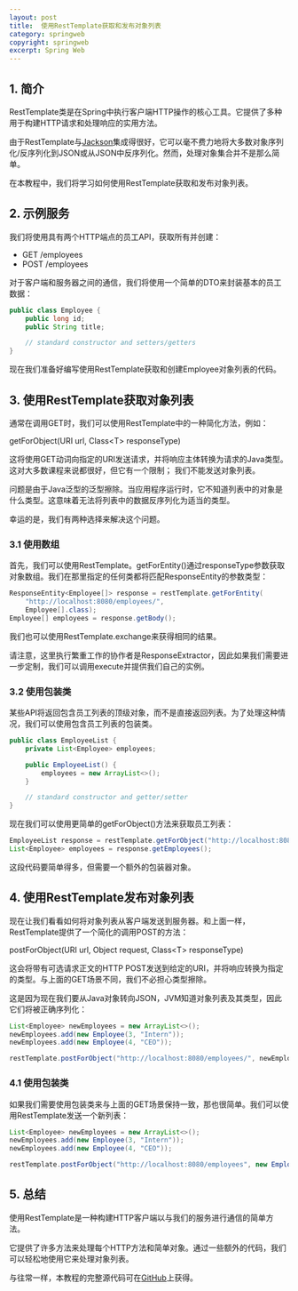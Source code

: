 ```yaml
---
layout: post
title:  使用RestTemplate获取和发布对象列表
category: springweb
copyright: springweb
excerpt: Spring Web
---
```


## 1. 简介

RestTemplate类是在Spring中执行客户端HTTP操作的核心工具。它提供了多种用于构建HTTP请求和处理响应的实用方法。

由于RestTemplate与[Jackson](https://github.com/FasterXML/jackson)集成得很好，它可以毫不费力地将大多数对象序列化/反序列化到JSON或从JSON中反序列化。然而，处理对象集合并不是那么简单。

在本教程中，我们将学习如何使用RestTemplate获取和发布对象列表。

## 2. 示例服务

我们将使用具有两个HTTP端点的员工API，获取所有并创建：

-   GET /employees
-   POST /employees

对于客户端和服务器之间的通信，我们将使用一个简单的DTO来封装基本的员工数据：

```java
public class Employee {
    public long id;
    public String title;

    // standard constructor and setters/getters
}
```

现在我们准备好编写使用RestTemplate获取和创建Employee对象列表的代码。

## 3. 使用RestTemplate获取对象列表

通常在调用GET时，我们可以使用RestTemplate中的一种简化方法，例如：

getForObject(URI url, Class<T\> responseType)

这将使用GET动词向指定的URI发送请求，并将响应主体转换为请求的Java类型。这对大多数课程来说都很好，但它有一个限制； 我们不能发送对象列表。

问题是由于Java泛型的泛型擦除。当应用程序运行时，它不知道列表中的对象是什么类型。这意味着无法将列表中的数据反序列化为适当的类型。

幸运的是，我们有两种选择来解决这个问题。

### 3.1 使用数组

首先，我们可以使用RestTemplate。getForEntity()通过responseType参数获取对象数组。我们在那里指定的任何类都将匹配ResponseEntity的参数类型：

```java
ResponseEntity<Employee[]> response = restTemplate.getForEntity(
    "http://localhost:8080/employees/",
    Employee[].class);
Employee[] employees = response.getBody();
```

我们也可以使用RestTemplate.exchange来获得相同的结果。

请注意，这里执行繁重工作的协作者是ResponseExtractor，因此如果我们需要进一步定制，我们可以调用execute并提供我们自己的实例。

### 3.2 使用包装类

某些API将返回包含员工列表的顶级对象，而不是直接返回列表。为了处理这种情况，我们可以使用包含员工列表的包装类。

```java
public class EmployeeList {
    private List<Employee> employees;

    public EmployeeList() {
        employees = new ArrayList<>();
    }

    // standard constructor and getter/setter
}
```

现在我们可以使用更简单的getForObject()方法来获取员工列表：

```java
EmployeeList response = restTemplate.getForObject("http://localhost:8080/employees", EmployeeList.class);
List<Employee> employees = response.getEmployees();
```

这段代码要简单得多，但需要一个额外的包装器对象。

## 4. 使用RestTemplate发布对象列表

现在让我们看看如何将对象列表从客户端发送到服务器。和上面一样，RestTemplate提供了一个简化的调用POST的方法：

postForObject(URI url, Object request, Class<T\> responseType)

这会将带有可选请求正文的HTTP POST发送到给定的URI，并将响应转换为指定的类型。与上面的GET场景不同，我们不必担心类型擦除。

这是因为现在我们要从Java对象转向JSON，JVM知道对象列表及其类型，因此它们将被正确序列化：

```java
List<Employee> newEmployees = new ArrayList<>();
newEmployees.add(new Employee(3, "Intern"));
newEmployees.add(new Employee(4, "CEO"));

restTemplate.postForObject("http://localhost:8080/employees/", newEmployees, ResponseEntity.class);
```

### 4.1 使用包装类

如果我们需要使用包装类来与上面的GET场景保持一致，那也很简单。我们可以使用RestTemplate发送一个新列表：

```java
List<Employee> newEmployees = new ArrayList<>();
newEmployees.add(new Employee(3, "Intern"));
newEmployees.add(new Employee(4, "CEO"));

restTemplate.postForObject("http://localhost:8080/employees", new EmployeeList(newEmployees), ResponseEntity.class);
```

## 5. 总结

使用RestTemplate是一种构建HTTP客户端以与我们的服务进行通信的简单方法。

它提供了许多方法来处理每个HTTP方法和简单对象。通过一些额外的代码，我们可以轻松地使用它来处理对象列表。

与往常一样，本教程的完整源代码可在[GitHub](https://github.com/tuyucheng7/taketoday-tutorial4j/tree/master/spring-web-modules)上获得。